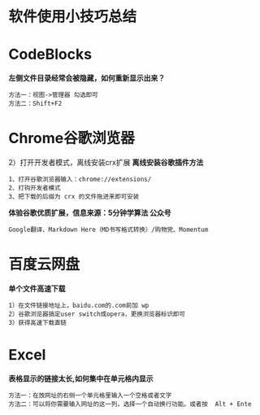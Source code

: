 软件使用小技巧总结
===============

# CodeBlocks
**左侧文件目录经常会被隐藏，如何重新显示出来？**
```
方法一：视图->管理器 勾选即可
方法二：Shift+F2
```

# Chrome谷歌浏览器
2）打开开发者模式，离线安装crx扩展
**离线安装谷歌插件方法**
```
1、打开谷歌浏览器输入：chrome://extensions/
2、打钩开发者模式
3、把下载的后缀为 crx 的文件拖进来即可安装
```

**体验谷歌优质扩展，信息来源：5分钟学算法 公众号**
```
Google翻译、Markdown Here（MD书写格式转换）/购物党、Momentum
```

# 百度云网盘
**单个文件高速下载**
```
1）在文件链接地址上，baidu.com的.com前加 wp
2）谷歌浏览器搞定user switch成opera，更换浏览器标识即可
3）获得高速下载直链
```

# Excel

**表格显示的链接太长,如何集中在单元格内显示**
```
方法一：在放网址的右侧一个单元格里输入一个空格或者文字
方法二：可以将你需要输入网址的这一列，选择一个自动换行功能。或者按  Alt + Ente
```
